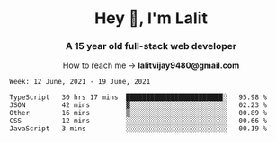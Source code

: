<h1 align="center">Hey 👋, I'm Lalit</h1>
<h3 align="center">A 15 year old full-stack web developer</h3>

<p align="center">How to reach me → <strong>lalitvijay9480@gmail.com</strong></p>

<!--START_SECTION:waka-->
```text
Week: 12 June, 2021 - 19 June, 2021

TypeScript   30 hrs 17 mins  ████████████████████████░   95.98 % 
JSON         42 mins         ▓░░░░░░░░░░░░░░░░░░░░░░░░   02.23 % 
Other        16 mins         ▒░░░░░░░░░░░░░░░░░░░░░░░░   00.89 % 
CSS          12 mins         ░░░░░░░░░░░░░░░░░░░░░░░░░   00.66 % 
JavaScript   3 mins          ░░░░░░░░░░░░░░░░░░░░░░░░░   00.19 % 
```
<!--END_SECTION:waka-->
